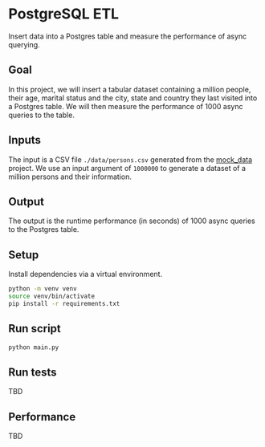 # PostgreSQL ETL

Insert data into a Postgres table and measure the performance of async querying.

## Goal

In this project, we will insert a tabular dataset containing a million people, their age, marital status and the city, state and country they last visited into a Postgres table. We will then measure the performance of 1000 async queries to the table.

## Inputs

The input is a CSV file `./data/persons.csv` generated from the [mock_data](../mock_data) project. We use an input argument of `1000000` to generate a dataset of a million persons and their information.

## Output

The output is the runtime performance (in seconds) of 1000 async queries to the Postgres table.

## Setup

Install dependencies via a virtual environment.

```bash
python -m venv venv
source venv/bin/activate
pip install -r requirements.txt
```

## Run script

```bash
python main.py
```

## Run tests

TBD

## Performance

TBD